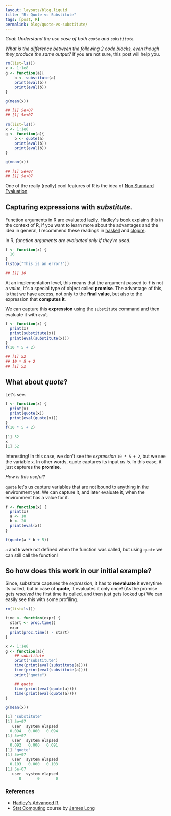 ```yaml
---
layout: layouts/blog.liquid
title: "R: Quote vs Substitute"
tags: [post, R]
permalink: blog/quote-vs-substitute/
---
```


*Goal:* *Understand the use case of both `quote` and `substitute`.*

*What is the difference between the following 2 code blocks, even though they produce the same output?*
If you are not sure, this post will help you.

```r
rm(list=ls())
x <- 1:1e8
g <- function(a){
    b <- substitute(a)
    print(eval(b))
    print(eval(b))
}

g(mean(x))

## [1] 5e+07
## [1] 5e+07
```

```r
rm(list=ls())
x <- 1:1e8
g <- function(a){
    b <- quote(a)
    print(eval(b))
    print(eval(b))
}

g(mean(x))

## [1] 5e+07
## [1] 5e+07
```

One of the really (really) cool features of R is the idea of [Non Standard Evaluation](http://adv-r.had.co.nz/Computing-on-the-language.html).

## Capturing expressions with *substitute*.

Function arguments in R are evaluated [lazily](https://en.wikipedia.org/wiki/Lazy_evaluation). [Hadley's book](http://adv-r.had.co.nz/Functions.html#function-arguments) explains this in the context of R, if you want to learn more about the advantages and the idea in general, I recommend these readings in [haskell](https://www.schoolofhaskell.com/school/starting-with-haskell/introduction-to-haskell/6-laziness) and [clojure](http://clojure-doc.org/articles/language/laziness.html).

In R, *function arguments are evaluated only if they're used.*

```r
f <- function(x) {
  10
}
f(stop("This is an error!"))

## [1] 10
```

At an implementation level, this means that the argument passed to `f` is not a *value*, it's a special type of object called **promise**. The advantage of this, is that we have access, not only to the **final value**, but also to the expression that **computes it**.

We can capture this **expression** using the `substitute` command and then evaluate it with `eval`.

```r
f <- function(x) {
  print(x)
  print(substitute(x))
  print(eval(substitute(x)))
}
f(10 * 5 + 2)

## [1] 52
## 10 * 5 + 2
## [1] 52
```

## What about *quote*?
Let's see.

```r
f <- function(x) {
  print(x)
  print(quote(x))
  print(eval(quote(x)))
}
f(10 * 5 + 2)

[1] 52
x
[1] 52
```

Interesting! In this case, we don't see the *expression* `10 * 5 + 2`, but we see the variable `x`. In other words, quote captures its input *as is*. In this case, it just captures the **promise**.

*How is this useful?*

`quote` let's us capture variables that are not bound to anything in the environment yet. We can capture it, and later evaluate it, when the environment has a value for it.

```r
f <- function(x) {
  print(x)
  a <- 10
  b <- 20
  print(eval(x))
}

f(quote(a * b + 5))
```

`a` and `b` were not defined when the function was called, but using `quote` we can still call the function!


## So how does this work in our initial example?

Since, substitute captures the *expression*, it has to **reevaluate** it everytime its called, but in case of **quote**, it evaluates it only once! (As the promise gets *resolved* the first time its called, and then just gets looked up) We can easily see this with some profiling.

```r
rm(list=ls())

time <- function(expr) {
  start <- proc.time()
  expr
  print(proc.time() - start)
}

x <- 1:1e8
g <- function(a){
    ## substitute
    print("substitute")
    time(print(eval(substitute(a))))
    time(print(eval(substitute(a))))
    print("quote")

    ## quote
    time(print(eval(quote(a))))
    time(print(eval(quote(a))))
}

g(mean(x))

[1] "substitute"
[1] 5e+07
   user  system elapsed 
  0.094   0.000   0.094 
[1] 5e+07
   user  system elapsed 
  0.092   0.000   0.091 
[1] "quote"
[1] 5e+07
   user  system elapsed 
  0.103   0.000   0.103 
[1] 5e+07
   user  system elapsed 
      0       0       0
```

### References
- [Hadley's Advanced R](http://adv-r.had.co.nz/).
- [Stat Computing](https://longjp.github.io/statcomp/) course by [James Long](http://www.stat.tamu.edu/~jlong/)

